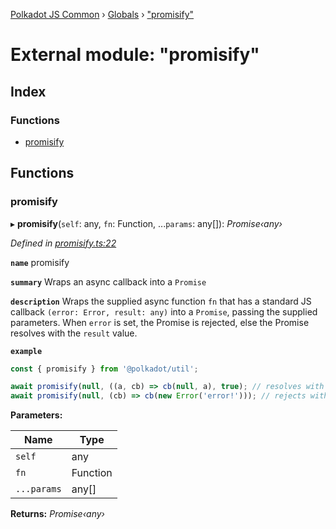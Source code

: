 [Polkadot JS Common](../README.md) › [Globals](../globals.md) › ["promisify"](_promisify_.md)

# External module: "promisify"

## Index

### Functions

* [promisify](_promisify_.md#promisify)

## Functions

###  promisify

▸ **promisify**(`self`: any, `fn`: Function, ...`params`: any[]): *Promise‹any›*

*Defined in [promisify.ts:22](https://github.com/polkadot-js/common/blob/c8100dbe/packages/util/src/promisify.ts#L22)*

**`name`** promisify

**`summary`** Wraps an async callback into a `Promise`

**`description`** 
Wraps the supplied async function `fn` that has a standard JS callback `(error: Error, result: any)` into a `Promise`, passing the supplied parameters. When `error` is set, the Promise is rejected, else the Promise resolves with the `result` value.

**`example`** 
<BR>

```javascript
const { promisify } from '@polkadot/util';

await promisify(null, ((a, cb) => cb(null, a), true); // resolves with `true`
await promisify(null, (cb) => cb(new Error('error!'))); // rejects with `error!`
```

**Parameters:**

Name | Type |
------ | ------ |
`self` | any |
`fn` | Function |
`...params` | any[] |

**Returns:** *Promise‹any›*
